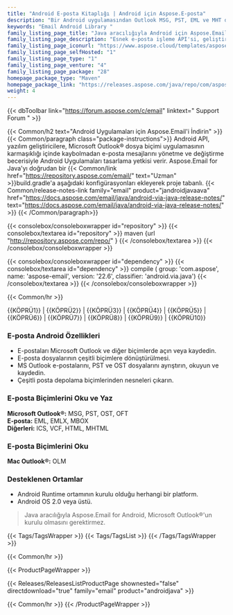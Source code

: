 ```yaml
---
title: "Android E-posta Kitaplığı | Android için Aspose.E-posta"
description: "Bir Android uygulamasından Outlook MSG, PST, EML ve MHT dosyalarını oluşturmak, okumak ve değiştirmek için Android Kitaplığını indirin. Uygulama özelliklerine göre mesaj başlıklarını, içerikleri, ekleri ve MAPI özelliklerini değiştirme yeteneği sağlar."
keywords: "Email Android Library "
family_listing_page_title: "Java aracılığıyla Android için Aspose.Email"
family_listing_page_description: "Esnek e-posta işleme API'si, geliştiricilerin Android uygulamaları içinden Outlook e-posta dosya biçimlerini değiştirmesine yardımcı olur. Java üzerinden Android için Aspose.Email'in Android Runtime dışında herhangi bir bağımlılığı yoktur, bu nedenle çalışması için başka bir yazılıma ihtiyaç duymaz."
family_listing_page_iconurl: "https://www.aspose.cloud/templates/aspose/App_Themes/V3/images/email/272x272/aspose_email-for-android-min.png"
family_listing_page_selfHosted: "1"
family_listing_page_type: "1"
family_listing_page_venture: "4"
family_listing_page_package: "28"
homepage_package_type: "Maven"
homepage_package_link: "https://releases.aspose.com/java/repo/com/aspose/aspose-email/"
weight: 4
---
```


{{< dbToolbar link="https://forum.aspose.com/c/email" linktext=" Support Forum " >}}

{{< Common/h2 text="Android Uygulamaları için Aspose.Email'i İndirin"  >}}
{{< Common/paragraph class="package-instructions">}}
Android API, yazılım geliştiricilere, Microsoft Outlook® dosya biçimi uygulamasının karmaşıklığı içinde kaybolmadan e-posta mesajlarını yönetme ve değiştirme becerisiyle Android Uygulamaları tasarlama yetkisi verir.
Aspose.Email for Java'yı doğrudan bir
{{< Common/link href="https://repository.aspose.com/email/" text="Uzman"  >}}build.gradle'a aşağıdaki konfigürasyonları ekleyerek proje tabanlı.
{{< Common/release-notes-link family="email" product="jandroidjavaava" href="https://docs.aspose.com/email/java/android-via-java-release-notes/" text="https://docs.aspose.com/email/java/android-via-java-release-notes/"  >}} 
{{< /Common/paragraph>}}

{{< consolebox/consoleboxwrapper id="repository" >}}
   {{< consolebox/textarea id="repository" >}}
      maven {url "http://repository.aspose.com/repo/" }
   {{< /consolebox/textarea >}}
{{< /consolebox/consoleboxwrapper >}}

{{< consolebox/consoleboxwrapper id="dependency" >}}
   {{< consolebox/textarea id="dependency" >}}
      compile (
         group: 'com.aspose',
         name: 'aspose-email',
         version: '22.6',
         classifier: 'android.via.java')
   {{< /consolebox/textarea >}}
{{< /consolebox/consoleboxwrapper >}}

{{< Common/hr >}}

{{KÖPRÜ1}} | {{KÖPRÜ2}} | {{KÖPRÜ3}} | {{KÖPRÜ4}} | {{KÖPRÜ5}} | {{KÖPRÜ6}} | {{KÖPRÜ7}} | {{KÖPRÜ8}} | {{KÖPRÜ9}} | {{KÖPRÜ10}}

### E-posta Android Özellikleri

- E-postaları Microsoft Outlook ve diğer biçimlerde açın veya kaydedin.
- E-posta dosyalarının çeşitli biçimlere dönüştürülmesi.
- MS Outlook e-postalarını, PST ve OST dosyalarını ayrıştırın, okuyun ve kaydedin.
- Çeşitli posta depolama biçimlerinden nesneleri çıkarın.

### E-posta Biçimlerini Oku ve Yaz

**Microsoft Outlook®:** MSG, PST, OST, OFT\
**E-posta:** EML, EMLX, MBOX\
**Diğerleri:** ICS, VCF, HTML, MHTML

### E-posta Biçimlerini Oku

**Mac Outlook®:** OLM

### Desteklenen Ortamlar

- Android Runtime ortamının kurulu olduğu herhangi bir platform.
- Android OS 2.0 veya üstü.

> Java aracılığıyla Aspose.Email for Android, Microsoft Outlook®'un kurulu olmasını gerektirmez.

{{< Tags/TagsWrapper >}}
{{< Tags/TagsList >}}
{{< /Tags/TagsWrapper >}}

{{< Common/hr >}}

{{< ProductPageWrapper >}}

<!-- ReleasesListProductPage-->

{{< Releases/ReleasesListProductPage shownested="false"  directdownload="true" family="email" product="androidjava" >}}

<!-- /ReleasesListProductPage-->

{{< Common/hr >}}
{{< /ProductPageWrapper >}}

